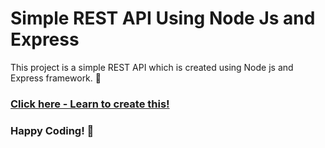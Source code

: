 # Simple REST API Using Node Js and Express

This project is a simple REST API which is created using Node js and Express framework. 🚀

### [Click here - Learn to create this!](https://medium.com/@shridharmaskeri/creating-a-simple-rest-api-using-node-js-and-express-3a5cc00c160a)

### Happy Coding! 👋
